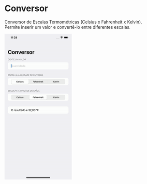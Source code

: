 # Conversor
Conversor de Escalas Termométricas (Celsius x Fahrenheit x Kelvin). Permite inserir um valor e convertê-lo entre diferentes escalas.

![Alt Text](https://github.com/rodrigocav94/Conversor/blob/main/conversor.gif)
